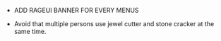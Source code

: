 - ADD RAGEUI BANNER FOR EVERY MENUS

- Avoid that multiple persons use jewel cutter and stone cracker at the same time.